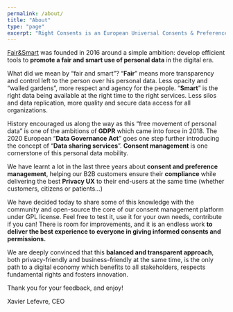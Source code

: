 ```yaml
---
permalink: /about/
title: "About"
type: "page"
excerpt: "Right Consents is an European Universal Consents & Preferences Open Source Management Plateform."
---
```


[Fair&Smart](https://www.fairandsmart.com) was founded in 2016 around a simple ambition: develop efficient tools to **promote a fair and smart use of personal data** in the digital era.

What did we mean by “fair and smart”? “**Fair**” means more transparency and control left to the person over his personal data. Less opacity and “walled gardens”, more respect and agency for the people. “**Smart**” is the right data being available at the right time to the right services. Less silos and data replication, more quality and secure data access for all organizations.

History encouraged us along the way as this “free movement of personal data” is one of the ambitions of **GDPR** which came into force in 2018. The 2020 European “**Data Governance Act**” goes one step further introducing the concept of “**Data sharing services**”. **Consent management** is one cornerstone of this personal data mobility.

We have learnt a lot in the last three years about **consent and preference management**, helping our B2B customers ensure their **compliance** while delivering the best **Privacy UX** to their end-users at the same time (whether customers, citizens or patients…)

We have decided today to share some of this knowledge with the community and open-source the core of our consent management platform under GPL license.
Feel free to test it, use it for your own needs, contribute if you can! There is room for improvements, and it is an endless work **to deliver the best experience to everyone in giving informed consents and permissions.**

We are deeply convinced that this **balanced and transparent approach**, both privacy-friendly and business-friendly at the same time, is the only path to a digital economy which benefits to all stakeholders, respects fundamental rights and fosters innovation.
 
Thank you for your feedback, and enjoy!

Xavier Lefevre, CEO
